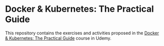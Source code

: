 # Docker & Kubernetes: The Practical Guide

This repository contains the exercises and activities proposed in the [Docker & Kubernetes: The Practical Guide](https://www.udemy.com/course/docker-kubernetes-the-practical-guide/) course in Udemy.
